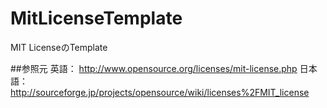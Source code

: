 MitLicenseTemplate
==================

MIT LicenseのTemplate

##参照元
英語： http://www.opensource.org/licenses/mit-license.php
日本語： http://sourceforge.jp/projects/opensource/wiki/licenses%2FMIT_license

